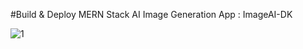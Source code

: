 #Build & Deploy MERN Stack AI Image Generation App : ImageAI-DK

![1](https://user-images.githubusercontent.com/88178092/217050728-84bb0d9a-9e32-421c-90d1-153fc1bb43d7.png)
